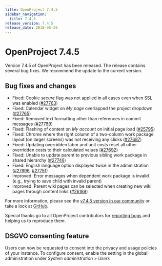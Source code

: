```yaml
---
title: OpenProject 7.4.5
sidebar_navigation:
  title: 7.4.5
release_version: 7.4.5
release_date: 2018-05-28
---
```


# OpenProject 7.4.5

Version 7.4.5 of OpenProject has been released. The release contains several bug
fixes. We recommend the update to the current version.

## Bug fixes and changes

- Fixed: Cookie *secure* flag was not applied in all cases even when
  SSL was enabled
  ([#27763](https://community.openproject.org/wp/27763))
- Fixed:
  Calendar widget on
  *My page*  overlapped the project dropdown
  ([#27765](https://community.openproject.org/wp/27765))
- Fixed: Removed text formatting other than references in commit
  messages ([#27769](https://community.openproject.org/wp/27769))
- Fixed: Flashing of content
  on *My account* on initial page load
  ([#25795](https://community.openproject.org/wp/25795))
- Fixed: Chrome where the right column of a two-column work package
  layout (on larger screens) was not receiving any clicks
  ([#27687](https://community.openproject.org/wp/27687))
- Fixed: Updating overridden labor and unit costs reset all other
  overridden costs to their calculated values
  ([#](https://community.openproject.org/wp/27692)[27692](https://community.openproject.org/wp/27692))
- Fixed: Unable to update parent to previous sibling work package in
  shared hierarchy
  ([#27746](https://community.openproject.org/wp/27746))
- Fixed: English language option displayed twice in the administration
  ([#27696](https://community.openproject.org/wp/27696),
  [#27751](https://community.openproject.org/wp/27751))
- Improved: Error messages when dependent work package is invalid
  (e.g., trying to save child with invalid parent)
- Improved: Parent wiki pages can be selected when creating new wiki
  pages through content links
  ([#26189](https://community.openproject.org/wp/26189))

For more information, please see the [v7.4.5 version in our community](https://community.openproject.org/versions/990)
or take a look at [GitHub](https://github.com/opf/openproject/tree/v7.4.5).

Special thanks go to all OpenProject contributors for [reporting bugs](../../../development/report-a-bug/)
and helping us to reproduce them.

## DSGVO consenting feature

Users can now be requested to consent into the privacy and usage
policies of your instance. To configure consent, enable the setting in
the global administration under *System administration* \> *Users*
